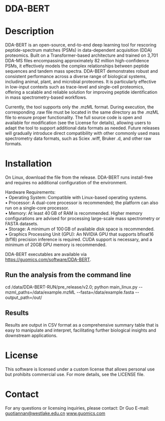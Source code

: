 # DDA-BERT
# Description
DDA-BERT is an open-source, end-to-end deep learning tool for rescoring peptide-spectrum matches (PSMs) in data-dependent acquisition (DDA) proteomics. Built on a Transformer-based architecture and trained on 3,701 DDA-MS files encompassing approximately 82 million high-confidence PSMs, it effectively models the complex relationships between peptide sequences and tandem mass spectra. DDA-BERT demonstrates robust and consistent performance across a diverse range of biological systems, including animal, plant, and microbial proteomes. It is particularly effective in low-input contexts such as trace-level and single-cell proteomics, offering a scalable and reliable solution for improving peptide identification in mass spectrometry-based workflows.

Currently, the tool supports only the .mzML format. During execution, the corresponding .raw file must be located in the same directory as the .mzML file to ensure proper functionality. The full source code is open and available for modification (see the License
 for details), allowing users to adapt the tool to support additional data formats as needed. Future releases will gradually introduce direct compatibility with other commonly used mass spectrometry data formats, such as Sciex .wiff, Bruker .d, and other raw formats.

# Installation
On Linux, download the file from the release. DDA-BERT runs install-free and requires no additional configuration of the environment. 

Hardware Requirements:  
•	Operating System: Compatible with Linux-based operating systems.  
•	Processor: A dual-core processor is recommended; the platform can also run on a single-core processor.  
•	Memory: At least 40 GB of RAM is recommended. Higher memory configurations are advised for processing large-scale mass spectrometry or FASTA datasets.  
•	Storage: A minimum of 100 GB of available disk space is recommended.  
•	Graphics Processing Unit (GPU): An NVIDIA GPU that supports bfloat16 (bf16) precision inference is required. CUDA support is necessary, and a minimum of 20GB GPU memory is recommended.

DDA-BERT executables are available via https://guomics.com/software/DDA-BERT.

## Run the analysis from the command line
cd /data/DDA-BERT-RUN/pre_release/v2.0; 
python main_linux.py --mzml_paths=/data/example.mzML --fasta=/data/example.fasta --output_path=/out/

## Results
Results are output in CSV format as a comprehensive summary table that is easy to manipulate and interpret, facilitating further biological insights and downstream applications.

# License
This software is licensed under a custom license that allows personal use but prohibits commercial use. For more details, see the LICENSE file.

# Contact
For any questions or licensing inquiries, please contact: Dr Guo E-mail: guotiannan@westlake.edu.cn
www.guomics.com

